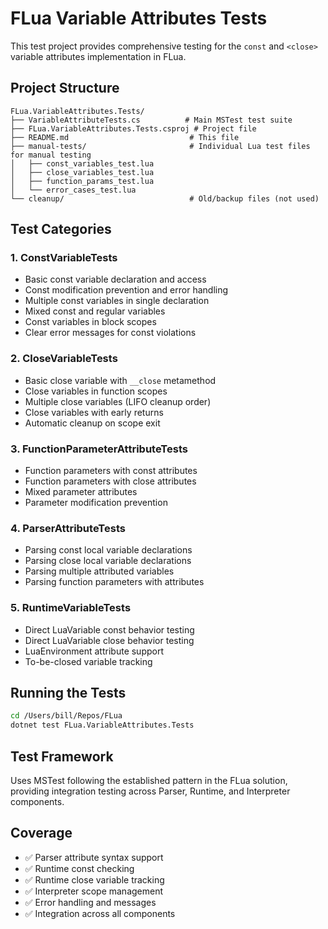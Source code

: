 # FLua Variable Attributes Tests

This test project provides comprehensive testing for the `const` and `<close>` variable attributes implementation in FLua.

## Project Structure

```
FLua.VariableAttributes.Tests/
├── VariableAttributeTests.cs          # Main MSTest test suite
├── FLua.VariableAttributes.Tests.csproj # Project file
├── README.md                           # This file
├── manual-tests/                       # Individual Lua test files for manual testing
│   ├── const_variables_test.lua
│   ├── close_variables_test.lua
│   ├── function_params_test.lua
│   └── error_cases_test.lua
└── cleanup/                            # Old/backup files (not used)
```

## Test Categories

### 1. ConstVariableTests
- Basic const variable declaration and access
- Const modification prevention and error handling
- Multiple const variables in single declaration
- Mixed const and regular variables
- Const variables in block scopes
- Clear error messages for const violations

### 2. CloseVariableTests
- Basic close variable with `__close` metamethod
- Close variables in function scopes
- Multiple close variables (LIFO cleanup order)
- Close variables with early returns
- Automatic cleanup on scope exit

### 3. FunctionParameterAttributeTests
- Function parameters with const attributes
- Function parameters with close attributes
- Mixed parameter attributes
- Parameter modification prevention

### 4. ParserAttributeTests
- Parsing const local variable declarations
- Parsing close local variable declarations
- Parsing multiple attributed variables
- Parsing function parameters with attributes

### 5. RuntimeVariableTests
- Direct LuaVariable const behavior testing
- Direct LuaVariable close behavior testing
- LuaEnvironment attribute support
- To-be-closed variable tracking

## Running the Tests

```bash
cd /Users/bill/Repos/FLua
dotnet test FLua.VariableAttributes.Tests
```

## Test Framework

Uses MSTest following the established pattern in the FLua solution, providing integration testing across Parser, Runtime, and Interpreter components.

## Coverage

- ✅ Parser attribute syntax support
- ✅ Runtime const checking
- ✅ Runtime close variable tracking
- ✅ Interpreter scope management
- ✅ Error handling and messages
- ✅ Integration across all components
